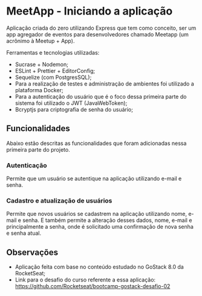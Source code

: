 # MeetApp - Iniciando a aplicação

Aplicação criada do zero utilizando Express que tem como conceito, ser um app agregador de eventos para desenvolvedores chamado Meetapp (um acrônimo à Meetup + App).

Ferramentas e tecnologias utilizadas: 

- Sucrase + Nodemon;
- ESLint + Prettier + EditorConfig;
- Sequelize (com PostgresSQL);
- Para a realização de testes e administração de ambientes foi utilizado a plataforma Docker;
- Para a autenticação do usuário que é o foco dessa primeira parte do sistema foi utilizado o JWT (JavaWebToken);
- Bcryptjs para criptografia de senha do usuário;

## Funcionalidades

Abaixo estão descritas as funcionalidades que foram adicionadas nessa primeira parte do projeto.

### Autenticação

Permite que um usuário se autentique na aplicação utilizando e-mail e senha.

### Cadastro e atualização de usuários

Permite que novos usuários se cadastrem na aplicação utilizando nome, e-mail e senha. 
E também permite a alteração desses dados, nome, e-mail e principalmente a senha, onde é solicitado uma confirmação de nova senha e senha atual.

## Observações

- Aplicação feita com base no conteúdo estudado no GoStack 8.0 da RocketSeat;
- Link para o desafio do curso referente a essa aplicação: <https://github.com/Rocketseat/bootcamp-gostack-desafio-02>
